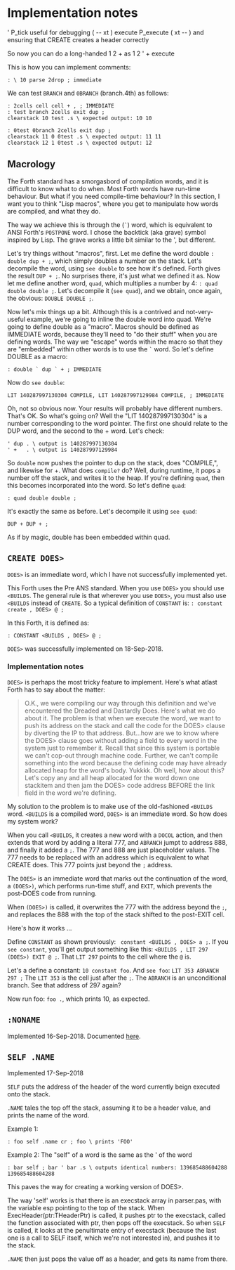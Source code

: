 # Implementation notes

' P_tick useful for debugging ( -- xt )
execute P_execute ( xt -- )
and ensuring that CREATE creates a header correctly

So now you can do a long-handed 1 2 + as 1 2 ' + execute

This is how you can implement comments:
```
: \ 10 parse 2drop ; immediate
```


We can test `BRANCH` and `0BRANCH` (branch.4th) as follows:
```
: 2cells cell cell + , ; IMMEDIATE
: test branch 2cells exit dup ;
clearstack 10 test .s \ expected output: 10 10

: 0test 0branch 2cells exit dup ;
clearstack 11 0 0test .s \ expected output: 11 11
clearstack 12 1 0test .s \ expected output: 12
```

## Macrology

The Forth standard has a smorgasbord of compilation words, and it is difficult to know what to do when. Most Forth words have run-time behaviour. But what if you need compile-time behaviour? In this section, I want you to think "Lisp macros", where you get to manipulate how words are compiled, and what they do.

The way we achieve this is through the (`` ` ``) word, which is equivalent to ANSI Forth's `POSTPONE` word. I chose the backtick (aka grave) symbol inspired by Lisp. The grave works a little bit similar to the ', but different.

Let's try things without "macros", first. Let me define the word double `: double dup + ;`, which simply doubles a number on the stack. Let's decompile the word, using `see double` to see how it's defined. Forth gives the result `DUP + ;`. No surprises there, it's just what we defined it as. Now let me define another word, `quad`, which multiplies a number by 4: `: quad double double ;`. Let's decompile it (`see quad`), and we obtain, once again, the obvious: `DOUBLE DOUBLE ;`.

Now let's mix things up a bit. Although this is a contrived and not-very-useful example, we're going to inline the double word into quad. We're going to define double as a "macro". Macros should be defined as IMMEDIATE words, because they'll need to "do their stuff" when you are defining words. The way we "escape" words within the macro so that they are "embedded" within other words is to use the `` ` `` word. So let's define DOUBLE as a macro:
```
: double ` dup ` + ; IMMEDIATE
```
Now do `see double`:
```
LIT 140287997130304 COMPILE, LIT 140287997129984 COMPILE, ; IMMEDIATE
```
Oh, not so obvious now. Your results will probably have different numbers. That's OK. So what's going on? Well the "LIT 140287997130304" is a number corresponding to the word pointer. The first one should relate to the DUP word, and the second to the + word. Let's check:
```
' dup . \ output is 140287997130304
' +   . \ output is 140287997129984
```
So `double` now pushes the pointer to dup on the stack, does "COMPILE,", and likewise for +. What does `compile?` do? Well, during runtime, it pops a number off the stack, and writes it to the heap. If you're defining `quad`, then this becomes incorporated into the word. So let's define `quad`:
```
: quad double double ;
```
It's exactly the same as before. Let's decompile it using `see quad`:
```
DUP + DUP + ; 
```
As if by magic, double has been embedded within quad.


## `CREATE DOES>`

`DOES>` is an immediate word, which I have not successfully implemented yet.

This Forth uses the Pre ANS standard. When you use `DOES>` you should use `<BUILDS`. The general rule is that wherever you use `DOES>`, you must also use `<BUILDS` instead of `CREATE`. So a typical definition of `CONSTANT` is: `: constant create , DOES> @ ;`

In this Forth, it is defined as:
```
: CONSTANT <BUILDS , DOES> @ ;
```

`DOES>` was successfully implemented on 18-Sep-2018.

### Implementation notes

`DOES>` is perhaps the most tricky feature to implement. Here's what atlast Forth has to say about the matter:

> O.K., we were compiling our way through this definition and we've
       encountered the Dreaded and Dastardly Does.  Here's what we do
       about it.  The problem is that when we execute the word, we
       want to push its address on the stack and call the code for the
       DOES> clause by diverting the IP to that address.  But...how
       are we to know where the DOES> clause goes without adding a
       field to every word in the system just to remember it.  Recall
       that since this system is portable we can't cop-out through
       machine code.  Further, we can't compile something into the
       word because the defining code may have already allocated heap
       for the word's body.  Yukkkk.  Oh well, how about this?  Let's
       copy any and all heap allocated for the word down one stackitem
       and then jam the DOES> code address BEFORE the link field in
       the word we're defining.


My solution to the problem is to make use of the old-fashioned `<BUILDS` word. `<BUILDS` is a compiled word, `DOES>` is an immediate word. So how does my system work?

When you call `<BUILDS`, it creates a new word with a `DOCOL` action, and then extends that word by adding a literal 777, and `ABRANCH` jumpt to address 888, and finally it added a `;`. The 777 and 888 are just placeholder values. The 777 needs to be replaced with an address which is equivalent to what CREATE does. This 777 points just beyond the `;` address. 

The `DOES>` is an immediate word that marks out the continuation of the word, a `(DOES>)`, which performs run-time stuff, and `EXIT`, which prevents the post-DOES code from running.

When `(DOES>)` is called, it overwrites the 777 with the address beyond the `;`, and replaces the 888 with the top of the stack shifted to the post-EXIT cell.

Here's how it works ...

Define `CONSTANT` as shown previously: ` constant <BUILDS , DOES> a ;`. If you `see constant`, you'll get output something like this: `<BUILDS , LIT 297 (DOES>) EXIT @ ;`. That `LIT 297` points to the cell where the `@` is. 

Let's a define a constant: `10 constant foo`. And `see foo`: `LIT 353 ABRANCH 297 ;` The `LIT 353` is the cell just after the `;`. The `ABRANCH` is an unconditional branch. See that address of 297 again?

Now run foo: `foo .`, which prints 10, as expected. 


## `:NONAME`

Implemented 16-Sep-2018. Documented [here](http://lars.nocrew.org/forth2012/core/ColonNONAME.html).

## `SELF .NAME`

Implemented 17-Sep-2018

`SELF` puts the address of the header of the word currently beign executed onto the stack.

`.NAME` tales the top off the stack, assuming it to be a header value, and prints the name of the word.

Example 1:
```
: foo self .name cr ; foo \ prints 'FOO'
```

Example 2:
The "self" of a word is the same as the ' of the word
```
: bar self ; bar ' bar .s \ outputs identical numbers: 139685488604288 139685488604288
```

This paves the way for creating a working version of DOES>. 

The way 'self' works is that there is an execstack array in parser.pas, with the variable esp pointing to the top of the stack. When ExecHeader(ptr:THeaderPtr) is called, it pushes ptr to the execstack, called the function associated with ptr, then pops off the execstack. So when `SELF` is called, it looks at the penultimate entry of execstack (because the last one is a call to SELF itself, which we're not interested in), and pushes it to the stack.

`.NAME` then just pops the value off as a header, and gets its name from there.

